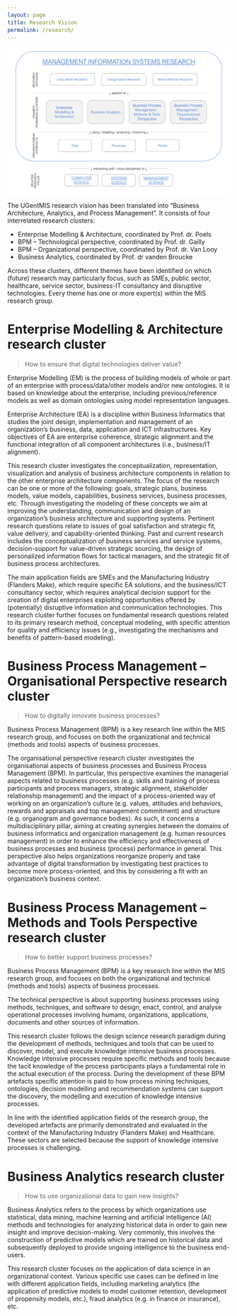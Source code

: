 ```yaml
---
layout: page
title: Research Vision
permalink: /research/
---
```


![](/images/mis-vision.png)

The UGentMIS research vision has been translated into “Business Architecture, Analytics, and Process Management”. It consists of four interrelated research clusters:

- Enterprise Modelling & Architecture, coordinated by Prof. dr. Poels
- BPM – Technological perspective, coordinated by Prof. dr. Gailly
- BPM – Organizational perspective, coordinated by Prof. dr. Van Looy
- Business Analytics, coordinated by Prof. dr vanden Broucke

Across these clusters, different themes have been identified on which (future) research may particularly focus, such as SMEs, public sector, healthcare, service sector, business-IT consultancy and disruptive technologies. Every theme has one or more expert(s) within the MIS research group.

# Enterprise Modelling & Architecture research cluster

> How to ensure that digital technologies deliver value?

Enterprise Modelling (EM) is the process of building models of whole or part of an enterprise with process/data/other models and/or new ontologies. It is based on knowledge about the enterprise, including previous/reference models as well as domain ontologies using model representation languages.

Enterprise Architecture (EA) is a discipline within Business Informatics that studies the joint design, implementation and management of an organization’s business, data, application and ICT infrastructures. Key objectives of EA are enterprise coherence, strategic alignment and the functional integration of all component architectures (i.e., business/IT alignment).

This research cluster investigates the conceptualization, representation, visualization and analysis of business architecture components in relation to the other enterprise architecture components. The focus of the research can be one or more of the following: goals, strategic plans, business models, value models, capabilities, business services, business processes, etc. Through investigating the modeling of these concepts we aim at improving the understanding, communication and design of an organization’s business architecture and supporting systems. Pertinent research questions relate to issues of goal satisfaction and strategic fit, value delivery, and capability-oriented thinking. Past and current research includes the conceptualization of business services and service systems, decision-support for value-driven strategic sourcing, the design of personalized information flows for tactical managers, and the strategic fit of business process architectures.

The main application fields are SMEs and the Manufacturing Industry (Flanders Make), which require specific EA solutions, and the business/ICT consultancy sector, which requires analytical decision support for the creation of digital enterprises exploiting opportunities offered by (potentially) disruptive information and communication technologies. This research cluster further focuses on fundamental research questions related to its primary research method, conceptual modeling, with specific attention for quality and efficiency issues (e.g., investigating the mechanisms and benefits of pattern-based modeling).

# Business Process Management – Organisational Perspective research cluster

> How to digitally innovate business processes?

Business Process Management (BPM) is a key research line within the MIS research group, and focuses on both the organizational and technical (methods and tools) aspects of business processes.

The organisational perspective research cluster investigates the organisational aspects of business processes and Business Process Management (BPM). In particular, this perspective examines the managerial aspects related to business processes (e.g. skills and training of process participants and process managers, strategic alignment, stakeholder relationship management) and the impact of a process-oriented way of working on an organization’s culture (e.g. values, attitudes and behaviors, rewards and appraisals and top management commitment) and structure (e.g. organogram and governance bodies). As such, it concerns a multidisciplinary pillar, aiming at creating synergies between the domains of business informatics and organization management (e.g. human resources management) in order to enhance the efficiency and effectiveness of business processes and business (process) performance in general. This perspective also helps organizations reorganize properly and take advantage of digital transformation by investigating best practices to become more process-oriented, and this by considering a fit with an organization’s business context.

# Business Process Management – Methods and Tools Perspective research cluster

> How to better support business processes?

Business Process Management (BPM) is a key research line within the MIS research group, and focuses on both the organizational and technical (methods and tools) aspects of business processes.

The technical perspective is about supporting business processes using methods, techniques, and software to design, enact, control, and analyse operational processes involving humans, organizations, applications, documents and other sources of information.

This research cluster follows the design science research paradigm during the development of methods, techniques and tools that can be used to discover, model, and execute knowledge intensive business processes. Knowledge intensive processes require specific methods and tools because the tacit knowledge of the process participants plays a fundamental role in the actual execution of the process. During the development of these BPM artefacts specific attention is paid to how process mining techniques, ontologies, decision modelling and recommendation systems can support the discovery, the modelling and execution of knowledge intensive processes.

In line with the identified application fields of the research group, the developed artefacts are primarily demonstrated and evaluated in the context of the Manufacturing Industry (Flanders Make) and Healthcare. These sectors are selected because the support of knowledge intensive processes is challenging.

# Business Analytics research cluster

> How to use organizational data to gain new insights?

Business Analytics refers to the process by which organizations use statistical, data mining, machine learning and artificial intelligence (AI) methods and technologies for analyzing historical data in order to gain new insight and improve decision-making. Very commonly, this involves the construction of predictive models which are trained on historical data and subsequently deployed to provide ongoing intelligence to the business end-users.

This research cluster focuses on the application of data science in an organizational context. Various specific use cases can be defined in line with different application fields, including marketing analytics (the application of predictive models to model customer retention, development of propensity models, etc.), fraud analytics (e.g. in finance or insurance), etc.

